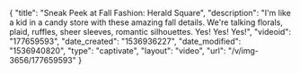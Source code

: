 {
    "title": "Sneak Peek at Fall Fashion: Herald Square",
    "description": "I'm like a kid in a candy store with these amazing fall details. We're talking florals, plaid, ruffles, sheer sleeves, romantic silhouettes.  Yes! Yes! Yes!",
    "videoid": "177659593",
    "date_created": "1536936227",
    "date_modified": "1536940820",
    "type": "captivate",
    "layout": "video",
    "url": "\/v\/img-3656\/177659593"
}